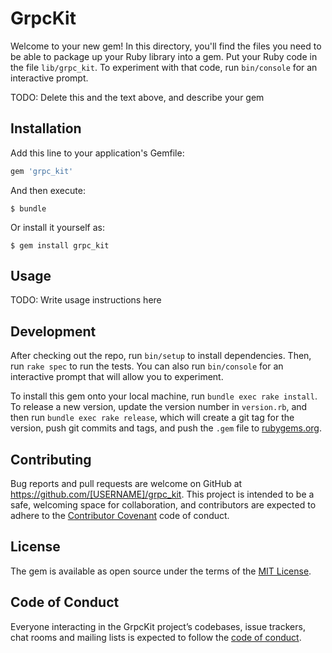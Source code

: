 # GrpcKit

Welcome to your new gem! In this directory, you'll find the files you need to be able to package up your Ruby library into a gem. Put your Ruby code in the file `lib/grpc_kit`. To experiment with that code, run `bin/console` for an interactive prompt.

TODO: Delete this and the text above, and describe your gem

## Installation

Add this line to your application's Gemfile:

```ruby
gem 'grpc_kit'
```

And then execute:

    $ bundle

Or install it yourself as:

    $ gem install grpc_kit

## Usage

TODO: Write usage instructions here

## Development

After checking out the repo, run `bin/setup` to install dependencies. Then, run `rake spec` to run the tests. You can also run `bin/console` for an interactive prompt that will allow you to experiment.

To install this gem onto your local machine, run `bundle exec rake install`. To release a new version, update the version number in `version.rb`, and then run `bundle exec rake release`, which will create a git tag for the version, push git commits and tags, and push the `.gem` file to [rubygems.org](https://rubygems.org).

## Contributing

Bug reports and pull requests are welcome on GitHub at https://github.com/[USERNAME]/grpc_kit. This project is intended to be a safe, welcoming space for collaboration, and contributors are expected to adhere to the [Contributor Covenant](http://contributor-covenant.org) code of conduct.

## License

The gem is available as open source under the terms of the [MIT License](https://opensource.org/licenses/MIT).

## Code of Conduct

Everyone interacting in the GrpcKit project’s codebases, issue trackers, chat rooms and mailing lists is expected to follow the [code of conduct](https://github.com/[USERNAME]/grpc_kit/blob/master/CODE_OF_CONDUCT.md).
